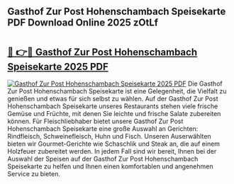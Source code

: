 ## Gasthof Zur Post Hohenschambach Speisekarte PDF Download Online 2025 zOtLf

# <h2><a href="http://gc67rze.nevu.top/?p=Gasthof+Zur+Post+Hohenschambach+Speisekarte">🔗 👉🔴 Gasthof Zur Post Hohenschambach Speisekarte 2025 PDF</a></h2>

[![Gasthof Zur Post Hohenschambach Speisekarte 2025 PDF](https://i.imgur.com/dBaPXMq.png)](http://gc67rze.nevu.top/?p=Gasthof+Zur+Post+Hohenschambach+Speisekarte)
Die Gasthof Zur Post Hohenschambach Speisekarte ist eine Gelegenheit, die Vielfalt zu genießen und etwas für sich selbst zu wählen. Auf der Gasthof Zur Post Hohenschambach Speisekarte unseres Restaurants stehen viele frische Gemüse und Früchte, mit denen Sie leichte und frische Salate zubereiten können. Für Fleischliebhaber bietet unsere Gasthof Zur Post Hohenschambach Speisekarte eine große Auswahl an Gerichten: Rindfleisch, Schweinefleisch, Huhn und Fisch. Unseren Auserwählten bieten wir Gourmet-Gerichte wie Schaschlik und Steak an, die auf einem Holzfeuer zubereitet werden. In jedem Fall sind wir bereit, Ihnen bei der Auswahl der Speisen auf der Gasthof Zur Post Hohenschambach Speisekarte zu helfen und Ihnen einen komfortablen und angenehmen Service zu bieten.
